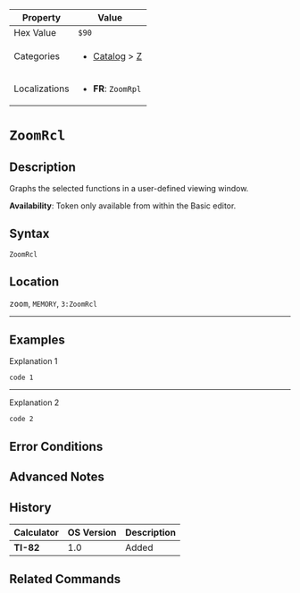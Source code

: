 | Property      | Value |
|---------------|-------|
| Hex Value     | `$90`|
| Categories    | <ul><li>[Catalog](<../categories/Catalog.md>) > [Z](<../categories/Catalog.md#Z>)</li></ul> |
| Localizations | <ul><li><b>FR</b>: `ZoomRpl`</li></ul> |

# `ZoomRcl`

## Description
Graphs the selected functions in a user-defined viewing window.


<b>Availability</b>: Token only available from within the Basic editor.

## Syntax
`ZoomRcl`

## Location
<kbd>zoom</kbd>, `MEMORY`, `3:ZoomRcl`
<hr>

## Examples

Explanation 1
```ti-basic
code 1
```
---
Explanation 2
```ti-basic
code 2
```

## Error Conditions


## Advanced Notes


## History
| Calculator | OS Version | Description |
|------------|------------|-------------|
| <b>TI-82</b> | 1.0 | Added

## Related Commands

    